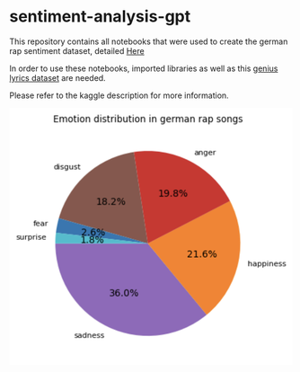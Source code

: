 # sentiment-analysis-gpt

This repository contains all notebooks that were used to create the german rap sentiment dataset, detailed [Here](https://www.kaggle.com/datasets/mxgra93/german-rap-sentiment)

In order to use these notebooks, imported libraries as well as this [genius lyrics dataset](https://www.kaggle.com/datasets/carlosgdcj/genius-song-lyrics-with-language-information)
are needed.

Please refer to the kaggle description for more information.

![German Rap Sentiment](rap-sentiment-pie-chart.png?raw=true)
